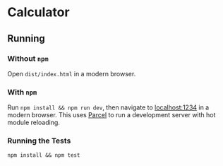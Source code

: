 # Calculator

## Running

### Without `npm`
Open `dist/index.html` in a modern browser.

### With `npm`
Run `npm install && npm run dev`, then navigate to [localhost:1234](localhost:1234) in a modern browser. This uses [Parcel](https://parceljs.org/) to run a development server with hot module reloading.

### Running the Tests
`npm install && npm test`

